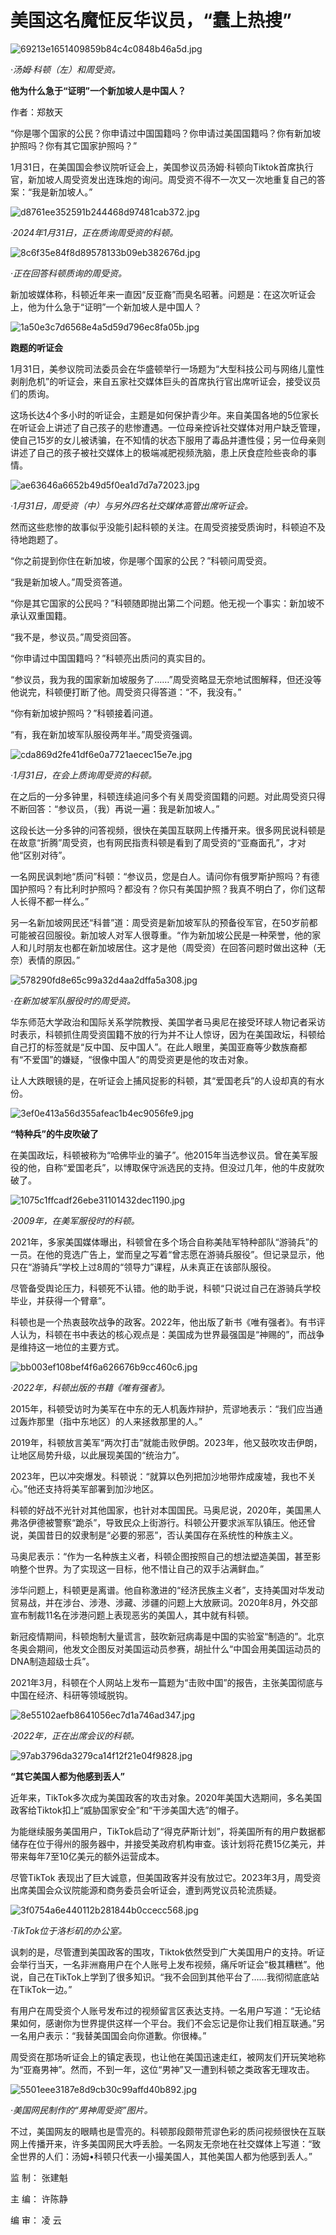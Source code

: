 # 美国这名魔怔反华议员，“蠢上热搜”

![69213e1651409859b84c4c0848b46a5d.jpg](https://raw.githubusercontent.com/qqhsx/qqnews_image/main/2024/02/02/美国这名魔怔反华议员，“蠢上热搜”/69213e1651409859b84c4c0848b46a5d.jpg)

_·汤姆·科顿（左）和周受资。_

**他为什么急于“证明”一个新加坡人是中国人？**

作者：郑敖天

“你是哪个国家的公民？你申请过中国国籍吗？你申请过美国国籍吗？你有新加坡护照吗？你有其它国家护照吗？”

1月31日，在美国国会参议院听证会上，美国参议员汤姆·科顿向Tiktok首席执行官，新加坡人周受资发出连珠炮的询问。周受资不得不一次又一次地重复自己的答案：“我是新加坡人。”

![d8761ee352591b244468d97481cab372.jpg](https://raw.githubusercontent.com/qqhsx/qqnews_image/main/2024/02/02/美国这名魔怔反华议员，“蠢上热搜”/d8761ee352591b244468d97481cab372.jpg)

_·2024年1月31日，正在质询周受资的科顿。_

![8c6f35e84f8d89578133b09eb382676d.jpg](https://raw.githubusercontent.com/qqhsx/qqnews_image/main/2024/02/02/美国这名魔怔反华议员，“蠢上热搜”/8c6f35e84f8d89578133b09eb382676d.jpg)

 _·正在回答科顿质询的周受资。_

新加坡媒体称，科顿近年来一直因“反亚裔”而臭名昭著。问题是：在这次听证会上，他为什么急于“证明”一个新加坡人是中国人？

![1a50e3c7d6568e4a5d59d796ec8fa05b.jpg](https://raw.githubusercontent.com/qqhsx/qqnews_image/main/2024/02/02/美国这名魔怔反华议员，“蠢上热搜”/1a50e3c7d6568e4a5d59d796ec8fa05b.jpg)

**跑题的听证会**

1月31日，美参议院司法委员会在华盛顿举行一场题为“大型科技公司与网络儿童性剥削危机”的听证会，来自五家社交媒体巨头的首席执行官出席听证会，接受议员们的质询。

这场长达4个多小时的听证会，主题是如何保护青少年。来自美国各地的5位家长在听证会上讲述了自己孩子的悲惨遭遇。一位母亲控诉社交媒体对用户缺乏管理，使自己15岁的女儿被诱骗，在不知情的状态下服用了毒品并遭性侵；另一位母亲则讲述了自己的孩子被社交媒体上的极端减肥视频洗脑，患上厌食症险些丧命的事情。

![ae63646a6652b49d5f0ea1d7d7a72023.jpg](https://raw.githubusercontent.com/qqhsx/qqnews_image/main/2024/02/02/美国这名魔怔反华议员，“蠢上热搜”/ae63646a6652b49d5f0ea1d7d7a72023.jpg)

_·1月31日，周受资（中）与另外四名社交媒体高管出席听证会。_

然而这些悲惨的故事似乎没能引起科顿的关注。在周受资接受质询时，科顿迫不及待地跑题了。

“你之前提到你住在新加坡，你是哪个国家的公民？”科顿问周受资。

“我是新加坡人。”周受资答道。

“你是其它国家的公民吗？”科顿随即抛出第二个问题。他无视一个事实：新加坡不承认双重国籍。

“我不是，参议员。”周受资回答。

“你申请过中国国籍吗？”科顿亮出质问的真实目的。

“参议员，我为我的国家新加坡服务了……”周受资略显无奈地试图解释，但还没等他说完，科顿便打断了他。周受资只得答道：“不，我没有。”

“你有新加坡护照吗？”科顿接着问道。

“有，我在新加坡军队服役两年半。”周受资强调。

![cda869d2fe41df6e0a7721aecec15e7e.jpg](https://raw.githubusercontent.com/qqhsx/qqnews_image/main/2024/02/02/美国这名魔怔反华议员，“蠢上热搜”/cda869d2fe41df6e0a7721aecec15e7e.jpg)

_·1月31日，在会上质询周受资的科顿。_

在之后的一分多钟里，科顿连续追问多个有关周受资国籍的问题。对此周受资只得不断回答：“参议员，（我）再说一遍：我是新加坡人。”

这段长达一分多钟的问答视频，很快在美国互联网上传播开来。很多网民说科顿是在故意“折腾”周受资，也有网民指责科顿是看到了周受资的“亚裔面孔”，才对他“区别对待”。

一名网民讽刺地“质问”科顿：“参议员，您是白人。请问你有俄罗斯护照吗？有德国护照吗？有比利时护照吗？都没有？你只有美国护照？我真不明白了，你们这帮人长得不都一样么。”

另一名新加坡网民还“科普”道：周受资是新加坡军队的预备役军官，在50岁前都可能被召回服役。新加坡人对军人很尊重。“作为新加坡公民是一种荣誉，他的家人和儿时朋友也都在新加坡居住。这才是他（周受资）在回答问题时做出这种（无奈）表情的原因。”

![578290fd8e65c99a32d4aa2dffa5a308.jpg](https://raw.githubusercontent.com/qqhsx/qqnews_image/main/2024/02/02/美国这名魔怔反华议员，“蠢上热搜”/578290fd8e65c99a32d4aa2dffa5a308.jpg)

_·在新加坡军队服役时的周受资。_

华东师范大学政治和国际关系学院教授、美国学者马奥尼在接受环球人物记者采访时表示，科顿抓住周受资国籍不放的行为并不让人惊讶，因为在美国政坛，科顿给自己打的标签就是“反中国、反中国人”。在此人眼里，美国亚裔等少数族裔都有“不爱国”的嫌疑，“很像中国人”的周受资更是他的攻击对象。

让人大跌眼镜的是，在听证会上捕风捉影的科顿，其“爱国老兵”的人设却真的有水份。

![3ef0e413a56d355afeac1b4ec9056fe9.jpg](https://raw.githubusercontent.com/qqhsx/qqnews_image/main/2024/02/02/美国这名魔怔反华议员，“蠢上热搜”/3ef0e413a56d355afeac1b4ec9056fe9.jpg)

**“特种兵”的牛皮吹破了**

在美国政坛，科顿被称为“哈佛毕业的骗子”。他2015年当选参议员。曾在美军服役的他，自称“爱国老兵”，以博取保守派选民的支持。但没过几年，他的牛皮就吹破了。

![1075c1ffcadf26ebe31101432dec1190.jpg](https://raw.githubusercontent.com/qqhsx/qqnews_image/main/2024/02/02/美国这名魔怔反华议员，“蠢上热搜”/1075c1ffcadf26ebe31101432dec1190.jpg)

_·2009年，在美军服役时的科顿。_

2021年，多家美国媒体曝出，科顿曾在多个场合自称美陆军特种部队“游骑兵”的一员。在他的竞选广告上，堂而皇之写着“曾志愿在游骑兵服役”。但记录显示，他只在“游骑兵”学校上过8周的“领导力”课程，从未真正在该部队服役。

尽管备受舆论压力，科顿死不认错。他的助手说，科顿“只说过自己在游骑兵学校毕业，并获得一个臂章”。

科顿也是一个热衷鼓吹战争的政客。2022年，他出版了新书《唯有强者》。有书评人认为，科顿在书中表达的核心观点是：美国成为世界最强国是“神赐的”，而战争是维持这一地位的主要方式。

![bb003ef108bef4f6a626676b9cc460c6.jpg](https://raw.githubusercontent.com/qqhsx/qqnews_image/main/2024/02/02/美国这名魔怔反华议员，“蠢上热搜”/bb003ef108bef4f6a626676b9cc460c6.jpg)

_·2022年，科顿出版的书籍《唯有强者》。_

2015年，科顿受访时为美军在中东的无人机轰炸辩护，荒谬地表示：“我们应当通过轰炸那里（指中东地区）的人来拯救那里的人。”

2019年，科顿放言美军“两次打击”就能击败伊朗。2023年，他又鼓吹攻击伊朗，让地区局势升级，以此展现美国的“统治力”。

2023年，巴以冲突爆发。科顿说：“就算以色列把加沙地带炸成废墟，我也不关心。”他还支持将美军部署到加沙地区。

科顿的好战不光针对其他国家，也针对本国国民。马奥尼说，2020年，美国黑人弗洛伊德被警察“跪杀”，导致民众上街游行。科顿公开要求派军队镇压。他还曾说，美国昔日的奴隶制是“必要的邪恶”，否认美国存在系统性的种族主义。

马奥尼表示：“作为一名种族主义者，科顿企图按照自己的想法塑造美国，甚至影响整个世界。为了实现这一目标，他不惜让自己的双手沾满鲜血。”

涉华问题上，科顿更是离谱。他自称激进的“经济民族主义者”，支持美国对华发动贸易战，并在涉台、涉港、涉藏、涉疆的问题上大放厥词。2020年8月，外交部宣布制裁11名在涉港问题上表现恶劣的美国人，其中就有科顿。

新冠疫情期间，科顿炮制大量谎言，鼓吹新冠病毒是中国的实验室“制造的”。北京冬奥会期间，他发文企图反对美国运动员参赛，胡扯什么“中国会用美国运动员的DNA制造超级士兵”。

2021年3月，科顿在个人网站上发布一篇题为“击败中国”的报告，主张美国彻底与中国在经济、科研等领域脱钩。

![8e55102aefb8641056ec7d1a746ad347.jpg](https://raw.githubusercontent.com/qqhsx/qqnews_image/main/2024/02/02/美国这名魔怔反华议员，“蠢上热搜”/8e55102aefb8641056ec7d1a746ad347.jpg)

_·2022年，正在出席会议的科顿。_

![97ab3796da3279ca14f12f21e04f9828.jpg](https://raw.githubusercontent.com/qqhsx/qqnews_image/main/2024/02/02/美国这名魔怔反华议员，“蠢上热搜”/97ab3796da3279ca14f12f21e04f9828.jpg)

**“其它美国人都为他感到丢人”**

近年来，TikTok多次成为美国政客的攻击对象。2020年美国大选期间，多名美国政客给Tiktok扣上“威胁国家安全”和“干涉美国大选”的帽子。

为能继续服务美国用户，TikTok启动了“得克萨斯计划”，将美国所有的用户数据都储存在位于得州的服务器中，并接受美政府机构审查。该计划将花费15亿美元，并带来每年7至10亿美元的额外运营成本。

尽管TikTok 表现出了巨大诚意，但美国政客并没有放过它。2023年3月，周受资出席美国会众议院能源和商务委员会听证会，遭到两党议员轮流质疑。

![3f0754a6e440112b281844b0ccecc568.jpg](https://raw.githubusercontent.com/qqhsx/qqnews_image/main/2024/02/02/美国这名魔怔反华议员，“蠢上热搜”/3f0754a6e440112b281844b0ccecc568.jpg)

 _·TikTok位于洛杉矶的办公室。_

讽刺的是，尽管遭到美国政客的围攻，Tiktok依然受到广大美国用户的支持。听证会举行当天，一名非洲裔用户在个人账号上发布视频，痛斥听证会“极其糟糕”。他说，自己在TikTok上学到了很多知识。“我不会回到其他平台了……我彻彻底底站在TikTok一边。”

有用户在周受资个人账号发布过的视频留言区表达支持。一名用户写道：“无论结果如何，感谢你为世界提供这样一个平台。我们不会忘记是你让我们相互联通。”另一名用户表示：“我替美国国会向你道歉。你很棒。”

周受资在那场听证会上的镇定表现，也让他在美国迅速走红，被网友们开玩笑地称为“亚裔男神”。然而，不到一年，这位“男神”又一遭到科顿之类政客无理攻击。

![5501eee3187e8d9cb30c99affd40b892.jpg](https://raw.githubusercontent.com/qqhsx/qqnews_image/main/2024/02/02/美国这名魔怔反华议员，“蠢上热搜”/5501eee3187e8d9cb30c99affd40b892.jpg)

_·美国网民制作的“男神周受资”图片。_

不过，美国网友的眼睛也是雪亮的。科顿那段颇带荒谬色彩的质问视频很快在互联网上传播开来，许多美国网民大呼丢脸。一名网友无奈地在社交媒体上写道：“致全世界的人们：汤姆•科顿只代表一小撮美国人，其他美国人都为他感到丢人。”

监 制： 张建魁

主 编： 许陈静

编 审： 凌 云

